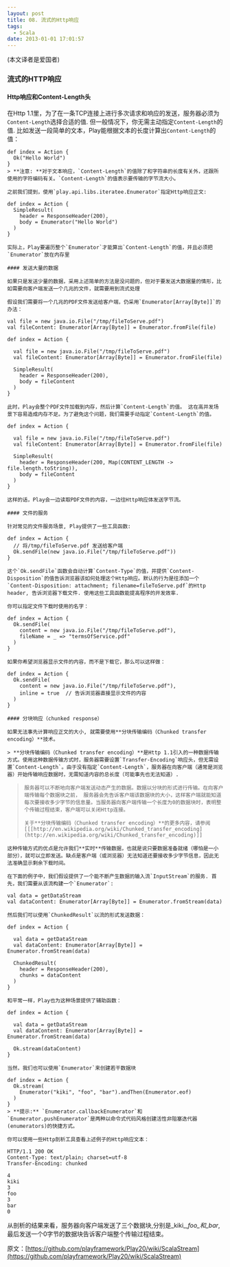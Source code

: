 ```yaml
---
layout: post
title: 08. 流式的Http响应
tags:
  - Scala
date: 2013-01-01 17:01:57
---
```


(本文译者是爱国者)

### 流式的HTTP响应

#### Http响应和Content-Length头

在Http 1.1里，为了在一条TCP连接上进行多次请求和响应的发送，服务器必须为`Content-Length`选择合适的值. 但一般情况下，你无需主动指定`Content-Length`的值. 比如发送一段简单的文本，Play能根据文本的长度计算出`Content-Length`的值：

    def index = Action {
      Ok("Hello World")
    }
    > **注意: **对于文本响应，`Content-Length`的值除了和字符串的长度有关外，还跟所使用的字符编码有关。`Content-Length`的值表示要传输的字节流大小。

    之前我们提到，使用`play.api.libs.iteratee.Enumerator`指定Http响应正文:

    def index = Action {
      SimpleResult(
        header = ResponseHeader(200),
        body = Enumerator("Hello World")
      )
    }

    实际上，Play要遍历整个`Enumerator`才能算出`Content-Length`的值，并且必须把`Enumerator`放在内存里

    #### 发送大量的数据

    如果只是发送少量的数据，采用上述简单的方法是没问题的，但对于要发送大数据量的情形，比如需要向客户端发送一个几兆的文件，就需要用到流式处理

    假设我们需要将一个几兆的PDF文件发送给客户端，仍采用`Enumerator[Array[Byte]]`的办法：

    val file = new java.io.File("/tmp/fileToServe.pdf")
    val fileContent: Enumerator[Array[Byte]] = Enumerator.fromFile(file)

    def index = Action {

      val file = new java.io.File("/tmp/fileToServe.pdf")
      val fileContent: Enumerator[Array[Byte]] = Enumerator.fromFile(file)    

      SimpleResult(
        header = ResponseHeader(200),
        body = fileContent
      )
    }

    此时，Play会整个PDF文件加载到内存，然后计算`Content-Length`的值。 这在高并发场景下容易造成内存不足。为了避免这个问题，我们需要手动指定`Content-Length`的值。

    def index = Action {

      val file = new java.io.File("/tmp/fileToServe.pdf")
      val fileContent: Enumerator[Array[Byte]] = Enumerator.fromFile(file)    

      SimpleResult(
        header = ResponseHeader(200, Map(CONTENT_LENGTH -> file.length.toString)),
        body = fileContent
      )
    }

    这样的话，Play会一边读取PDF文件的内容，一边往Http响应体发送字节流。

    #### 文件的服务

    针对常见的文件服务场景, Play提供了一些工具函数:

    def index = Action {
      // 将/tmp/fileToServe.pdf 发送给客户端
      Ok.sendFile(new java.io.File("/tmp/fileToServe.pdf"))
    }

    这个`Ok.sendFile`函数会自动计算`Content-Type`的值，并提供`Content-Disposition`的值告诉浏览器该如何处理这个Http响应。默认的行为是往添加一个`Content-Disposition: attachment; filename=fileToServe.pdf`的Http header, 告诉浏览器下载文件. 使用这些工具函数能提高程序的开发效率.

    你可以指定文件下载时使用的名字：

    def index = Action {
      Ok.sendFile(
        content = new java.io.File("/tmp/fileToServe.pdf"),
        fileName = _ => "termsOfService.pdf"
      )
    }

    如果你希望浏览器显示文件的内容，而不是下载它，那么可以这样做：

    def index = Action {
      Ok.sendFile(
        content = new java.io.File("/tmp/fileToServe.pdf"),
        inline = true  // 告诉浏览器直接显示文件的内容
      )
    }

    #### 分块响应（chunked response）

    如果无法事先计算响应正文的大小, 就需要使用**分块传输编码（Chunked transfer encoding）**技术。

    > **分块传输编码（Chunked transfer encoding）**是Http 1.1引入的一种数据传输方式。使用这种数据传输方式时，服务器需要设置`Transfer-Encoding`响应头，但无需设置`Content-Length`。由于没有指定`Content-Length`，服务器在向客户端（通常是浏览器）开始传输响应数据时，无需知道内容的总长度（可能事先也无法知道）.
> 
>     服务器可以不断地向客户端发送动态产生的数据。数据以分块的形式进行传输。在向客户端传输每个数据块之前， 服务器会先告诉客户端该数据块的大小，这样客户端就能知道每次要接收多少字节的信息量。当服务器向客户端传输一个长度为0的数据块时，表明整个传输过程结束，客户端可以关闭Http连接。
> 
>     关于**分块传输编码（Chunked transfer encoding）**的更多内容，请参阅[[[http://en.wikipedia.org/wiki/Chunked_transfer_encoding](http://en.wikipedia.org/wiki/Chunked_transfer_encoding)]]

    这种传输方式的优点是允许我们**实时**传输数据，也就是说只要数据准备就绪（哪怕是一小部分），就可以立即发送。缺点是客户端（或浏览器）无法知道还要接收多少字节信息，因此无法准确显示剩余下载时间。

    在下面的例子中，我们假设提供了一个能不断产生数据的输入流`InputStream`的服务. 首先，我们需要从该流构建一个`Enumerator`:

    val data = getDataStream
    val dataContent: Enumerator[Array[Byte]] = Enumerator.fromStream(data)

    然后我们可以使用`ChunkedResult`以流的形式发送数据：

    def index = Action {

      val data = getDataStream
      val dataContent: Enumerator[Array[Byte]] = Enumerator.fromStream(data)

      ChunkedResult(
        header = ResponseHeader(200),
        chunks = dataContent
      )
    }

    和平常一样，Play也为这种场景提供了辅助函数：

    def index = Action {

      val data = getDataStream
      val dataContent: Enumerator[Array[Byte]] = Enumerator.fromStream(data)

      Ok.stream(dataContent)
    }

    当然，我们也可以使用`Enumerator`来创建若干数据块

    def index = Action {
      Ok.stream(
        Enumerator("kiki", "foo", "bar").andThen(Enumerator.eof)
      )
    }
    > **提示:** `Enumerator.callbackEnumerator`和`Enumerator.pushEnumerator`是两种以命令式代码风格创建活性非阻塞迭代器(enumerators)的快捷方式。

    你可以使用一些Http剖析工具查看上述例子的Http响应文本：

    HTTP/1.1 200 OK
    Content-Type: text/plain; charset=utf-8
    Transfer-Encoding: chunked

    4
    kiki
    3
    foo
    3
    bar
    0

从剖析的结果来看，服务器向客户端发送了三个数据块,分别是_kiki_,_foo_和_bar_,最后发送一个0字节的数据块告诉客户端整个传输过程结束。

原文：[https://github.com/playframework/Play20/wiki/ScalaStream](https://github.com/playframework/Play20/wiki/ScalaStream)
